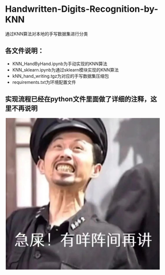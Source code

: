 # Handwritten-Digits-Recognition-by-KNN
通过KNN算法对本地的手写数据集进行分类

## 各文件说明：
- KNN_HandByHand.ipynb为手动实现的KNN算法
- KNN_sklearn.ipynb为通过sklearn模块实现的KNN算法
- kNN_hand_writing.tgz为对应的手写数据集压缩包
- requirements.txt为环境配置文件

## 实现流程已经在python文件里面做了详细的注释，这里不再说明

<div align="center">
<img src="https://github.com/LUORANCHENG/Handwritten-Digits-Recognition-by-KNN/blob/main/%E6%8A%A5%E5%91%8A/webwxgetmsgimg.png" width="500" >
</div>
